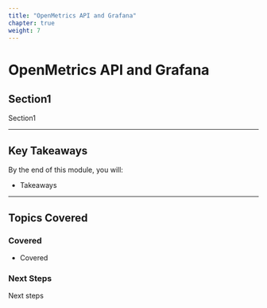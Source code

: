 ```yaml
---
title: "OpenMetrics API and Grafana" 
chapter: true
weight: 7
---
```


# **OpenMetrics API and Grafana**

## **Section1**  
Section1

---

## **Key Takeaways**  
By the end of this module, you will:  

- Takeaways
---

## **Topics Covered**  
### **Covered**  
- Covered

### **Next Steps**  
Next steps


